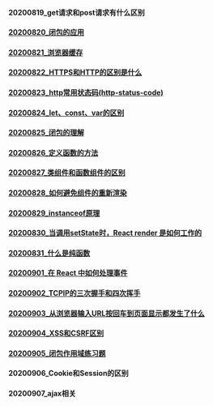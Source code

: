 #### 20200819_get请求和post请求有什么区别

#### [20200820_闭包的应用](https://github.com/uperficialyu/Blog/blob/master/%E6%AF%8F%E6%97%A5%E4%B8%80%E7%BB%83/20200820_%E9%97%AD%E5%8C%85%E7%9A%84%E5%BA%94%E7%94%A8.md)

#### [20200821_浏览器缓存](https://github.com/uperficialyu/Blog/blob/master/%E6%AF%8F%E6%97%A5%E4%B8%80%E7%BB%83/20200821_%E6%B5%8F%E8%A7%88%E5%99%A8%E7%BC%93%E5%AD%98.md)

#### [20200822_HTTPS和HTTP的区别是什么](https://github.com/uperficialyu/Blog/blob/master/%E6%AF%8F%E6%97%A5%E4%B8%80%E7%BB%83/20200822_HTTPS%E5%92%8CHTTP%E7%9A%84%E5%8C%BA%E5%88%AB%E6%98%AF%E4%BB%80%E4%B9%88.md)

#### [20200823_http常用状态码(http-status-code)](https://github.com/uperficialyu/Blog/blob/master/%E6%AF%8F%E6%97%A5%E4%B8%80%E7%BB%83/20200823_http%E5%B8%B8%E7%94%A8%E7%8A%B6%E6%80%81%E7%A0%81(http-status-code).md)

#### [20200824_let、const、var的区别](https://github.com/uperficialyu/Blog/blob/master/%E6%AF%8F%E6%97%A5%E4%B8%80%E7%BB%83/20200824_let%E3%80%81const%E3%80%81var%E7%9A%84%E5%8C%BA%E5%88%AB.md)

#### [20200825_闭包的理解](https://github.com/uperficialyu/Blog/blob/master/%E6%AF%8F%E6%97%A5%E4%B8%80%E7%BB%83/20200825_%E9%97%AD%E5%8C%85%E7%9A%84%E7%90%86%E8%A7%A3.md)

#### [20200826_定义函数的方法](https://github.com/uperficialyu/Blog/blob/master/%E6%AF%8F%E6%97%A5%E4%B8%80%E7%BB%83/20200826_%E5%AE%9A%E4%B9%89%E5%87%BD%E6%95%B0%E7%9A%84%E6%96%B9%E6%B3%95.md)

#### [20200827_类组件和函数组件的区别](https://github.com/uperficialyu/Blog/blob/master/%E6%AF%8F%E6%97%A5%E4%B8%80%E7%BB%83/20200827_%E7%B1%BB%E7%BB%84%E4%BB%B6%E5%92%8C%E5%87%BD%E6%95%B0%E7%BB%84%E4%BB%B6%E7%9A%84%E5%8C%BA%E5%88%AB.md)

#### [20200828_如何避免组件的重新渲染](https://github.com/uperficialyu/Blog/blob/master/%E6%AF%8F%E6%97%A5%E4%B8%80%E7%BB%83/20200828_%E5%A6%82%E4%BD%95%E9%81%BF%E5%85%8D%E7%BB%84%E4%BB%B6%E7%9A%84%E9%87%8D%E6%96%B0%E6%B8%B2%E6%9F%93.md)

#### [20200829_instanceof原理](https://github.com/uperficialyu/Blog/blob/master/%E6%AF%8F%E6%97%A5%E4%B8%80%E7%BB%83/20200829_instanceof%E5%8E%9F%E7%90%86.md)

#### [20200830_当调用setState时，React render 是如何工作的](https://github.com/uperficialyu/Blog/blob/master/%E6%AF%8F%E6%97%A5%E4%B8%80%E7%BB%83/20200830_%E5%BD%93%E8%B0%83%E7%94%A8setState%E6%97%B6%EF%BC%8CReact%20render%20%E6%98%AF%E5%A6%82%E4%BD%95%E5%B7%A5%E4%BD%9C%E7%9A%84.md)

#### [20200831_什么是纯函数](https://github.com/uperficialyu/Blog/blob/master/%E6%AF%8F%E6%97%A5%E4%B8%80%E7%BB%83/20200831_%E4%BB%80%E4%B9%88%E6%98%AF%E7%BA%AF%E5%87%BD%E6%95%B0.md)

#### [20200901_在 React 中如何处理事件](https://github.com/uperficialyu/Blog/blob/master/%E6%AF%8F%E6%97%A5%E4%B8%80%E7%BB%83/20200901_%E5%9C%A8%20React%20%E4%B8%AD%E5%A6%82%E4%BD%95%E5%A4%84%E7%90%86%E4%BA%8B%E4%BB%B6.md)

#### [20200902_TCPIP的三次握手和四次挥手](https://github.com/uperficialyu/Blog/blob/master/%E6%AF%8F%E6%97%A5%E4%B8%80%E7%BB%83/20200902_TCPIP%E7%9A%84%E4%B8%89%E6%AC%A1%E6%8F%A1%E6%89%8B%E5%92%8C%E5%9B%9B%E6%AC%A1%E6%8C%A5%E6%89%8B.md)

#### [20200903_从浏览器输入URL按回车到页面显示都发生了什么](https://github.com/uperficialyu/Blog/blob/master/%E6%AF%8F%E6%97%A5%E4%B8%80%E7%BB%83/20200903_%E4%BB%8E%E6%B5%8F%E8%A7%88%E5%99%A8%E8%BE%93%E5%85%A5URL%E6%8C%89%E5%9B%9E%E8%BD%A6%E5%88%B0%E9%A1%B5%E9%9D%A2%E6%98%BE%E7%A4%BA%E9%83%BD%E5%8F%91%E7%94%9F%E4%BA%86%E4%BB%80%E4%B9%88.md)

#### [20200904_XSS和CSRF区别](https://github.com/uperficialyu/Blog/blob/master/%E6%AF%8F%E6%97%A5%E4%B8%80%E7%BB%83/20200904_XSS%E5%92%8CCSRF%E5%8C%BA%E5%88%AB.md)

#### [20200905_闭包作用域练习题](https://github.com/uperficialyu/Blog/blob/master/%E6%AF%8F%E6%97%A5%E4%B8%80%E7%BB%83/20200905_%E9%97%AD%E5%8C%85%E4%BD%9C%E7%94%A8%E5%9F%9F%E7%BB%83%E4%B9%A0%E9%A2%98.md)

#### 20200906_Cookie和Session的区别

#### 20200907_ajax相关